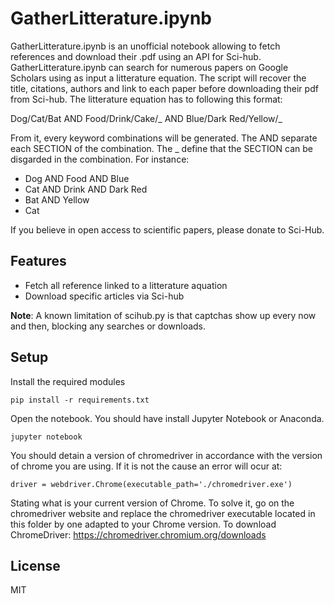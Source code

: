 GatherLitterature.ipynb
=========

GatherLitterature.ipynb is an unofficial notebook allowing to fetch references and download their .pdf using an API for Sci-hub. GatherLitterature.ipynb can search for numerous papers on Google Scholars using as input a litterature equation. The script will recover the title, citations, authors and link to each paper before downloading their pdf from Sci-hub. The litterature equation has to following this format:

Dog/Cat/Bat AND Food/Drink/Cake/_ AND Blue/Dark Red/Yellow/_

From it, every keyword combinations will be generated. The AND separate each SECTION of the combination. The _ define that the SECTION can be disgarded in the combination. For instance:
  - Dog AND Food AND Blue
  - Cat AND Drink AND Dark Red
  - Bat AND Yellow
  - Cat

If you believe in open access to scientific papers, please donate to Sci-Hub.

Features
--------
* Fetch all reference linked to a litterature aquation
* Download specific articles via Sci-hub

**Note**: A known limitation of scihub.py is that captchas show up every now and then, blocking any searches or downloads.

Setup
----- 
Install the required modules
```
pip install -r requirements.txt
```
Open the notebook. You should have install Jupyter Notebook or Anaconda.
```
jupyter notebook
```
You should detain a version of chromedriver in accordance with the version of chrome you are using.
If it is not the cause an error will ocur at:
```
driver = webdriver.Chrome(executable_path='./chromedriver.exe') 
```
Stating what is your current version of Chrome. To solve it, go on the chromedriver website and replace the chromedriver executable located in this folder by one adapted to your Chrome version.
To download ChromeDriver: https://chromedriver.chromium.org/downloads

License
-------
MIT

